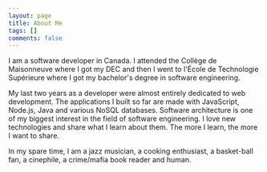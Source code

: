 ```yaml
---
layout: page
title: About Me
tags: []
comments: false
---
```


I am a software developer in Canada. I attended the Collège de Maisonneuve where I got my DEC and then I went to l'École de Technologie Supérieure where I got my bachelor's degree in software engineering.



My last two years as a developer were almost entirely dedicated to web development. The applications I built so far are made with JavaScript, Node.js, Java and various NoSQL databases. Software architecture is one of my biggest interest in the field of software engineering. I love new technologies and share what I learn about them. The more I learn, the more I want to share.



In my spare time, I am a jazz musician, a cooking enthusiast, a basket-ball fan, a cinephile, a crime/mafia book reader and human.
